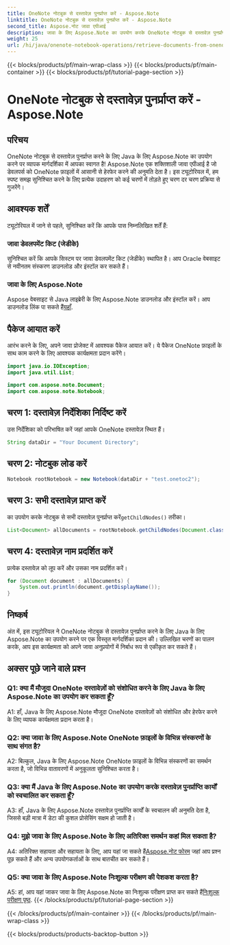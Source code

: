 ```yaml
---
title: OneNote नोटबुक से दस्तावेज़ पुनर्प्राप्त करें - Aspose.Note
linktitle: OneNote नोटबुक से दस्तावेज़ पुनर्प्राप्त करें - Aspose.Note
second_title: Aspose.नोट जावा एपीआई
description: जावा के लिए Aspose.Note का उपयोग करके OneNote नोटबुक से दस्तावेज़ पुनर्प्राप्त करना सीखें। निर्बाध एकीकरण के लिए हमारी चरण-दर-चरण मार्गदर्शिका का पालन करें।
weight: 25
url: /hi/java/onenote-notebook-operations/retrieve-documents-from-onenote-notebook/
---
```


{{< blocks/products/pf/main-wrap-class >}}
{{< blocks/products/pf/main-container >}}
{{< blocks/products/pf/tutorial-page-section >}}

# OneNote नोटबुक से दस्तावेज़ पुनर्प्राप्त करें - Aspose.Note

## परिचय

OneNote नोटबुक से दस्तावेज़ पुनर्प्राप्त करने के लिए Java के लिए Aspose.Note का उपयोग करने पर व्यापक मार्गदर्शिका में आपका स्वागत है! Aspose.Note एक शक्तिशाली जावा एपीआई है जो डेवलपर्स को OneNote फ़ाइलों में आसानी से हेरफेर करने की अनुमति देता है। इस ट्यूटोरियल में, हम स्पष्ट समझ सुनिश्चित करने के लिए प्रत्येक उदाहरण को कई चरणों में तोड़ते हुए चरण दर चरण प्रक्रिया से गुजरेंगे।

## आवश्यक शर्तें

ट्यूटोरियल में जाने से पहले, सुनिश्चित करें कि आपके पास निम्नलिखित शर्तें हैं:

### जावा डेवलपमेंट किट (जेडीके)

सुनिश्चित करें कि आपके सिस्टम पर जावा डेवलपमेंट किट (जेडीके) स्थापित है। आप Oracle वेबसाइट से नवीनतम संस्करण डाउनलोड और इंस्टॉल कर सकते हैं।

### जावा के लिए Aspose.Note

 Aspose वेबसाइट से Java लाइब्रेरी के लिए Aspose.Note डाउनलोड और इंस्टॉल करें। आप डाउनलोड लिंक पा सकते हैं[यहाँ](https://releases.aspose.com/note/java/).

## पैकेज आयात करें

आरंभ करने के लिए, अपने जावा प्रोजेक्ट में आवश्यक पैकेज आयात करें। ये पैकेज OneNote फ़ाइलों के साथ काम करने के लिए आवश्यक कार्यक्षमता प्रदान करेंगे।

```java
import java.io.IOException;
import java.util.List;

import com.aspose.note.Document;
import com.aspose.note.Notebook;
```

## चरण 1: दस्तावेज़ निर्देशिका निर्दिष्ट करें

उस निर्देशिका को परिभाषित करें जहां आपके OneNote दस्तावेज़ स्थित हैं।

```java
String dataDir = "Your Document Directory";
```

## चरण 2: नोटबुक लोड करें

```java
Notebook rootNotebook = new Notebook(dataDir + "test.onetoc2");
```

## चरण 3: सभी दस्तावेज़ प्राप्त करें

 का उपयोग करके नोटबुक से सभी दस्तावेज़ पुनर्प्राप्त करें`getChildNodes()` तरीका।

```java
List<Document> allDocuments = rootNotebook.getChildNodes(Document.class);
```

## चरण 4: दस्तावेज़ नाम प्रदर्शित करें

प्रत्येक दस्तावेज़ को लूप करें और उसका नाम प्रदर्शित करें।

```java
for (Document document : allDocuments) {
    System.out.println(document.getDisplayName());
}
```

## निष्कर्ष

अंत में, इस ट्यूटोरियल ने OneNote नोटबुक से दस्तावेज़ पुनर्प्राप्त करने के लिए Java के लिए Aspose.Note का उपयोग करने पर एक विस्तृत मार्गदर्शिका प्रदान की। उल्लिखित चरणों का पालन करके, आप इस कार्यक्षमता को अपने जावा अनुप्रयोगों में निर्बाध रूप से एकीकृत कर सकते हैं।

## अक्सर पूछे जाने वाले प्रश्न

### Q1: क्या मैं मौजूदा OneNote दस्तावेज़ों को संशोधित करने के लिए Java के लिए Aspose.Note का उपयोग कर सकता हूँ?

A1: हाँ, Java के लिए Aspose.Note मौजूदा OneNote दस्तावेज़ों को संशोधित और हेरफेर करने के लिए व्यापक कार्यक्षमता प्रदान करता है।

### Q2: क्या जावा के लिए Aspose.Note OneNote फ़ाइलों के विभिन्न संस्करणों के साथ संगत है?

A2: बिल्कुल, Java के लिए Aspose.Note OneNote फ़ाइलों के विभिन्न संस्करणों का समर्थन करता है, जो विभिन्न वातावरणों में अनुकूलता सुनिश्चित करता है।

### Q3: क्या मैं Java के लिए Aspose.Note का उपयोग करके दस्तावेज़ पुनर्प्राप्ति कार्यों को स्वचालित कर सकता हूँ?

A3: हाँ, Java के लिए Aspose.Note दस्तावेज़ पुनर्प्राप्ति कार्यों के स्वचालन की अनुमति देता है, जिससे बड़ी मात्रा में डेटा की कुशल प्रोसेसिंग सक्षम हो जाती है।

### Q4: मुझे जावा के लिए Aspose.Note के लिए अतिरिक्त समर्थन कहां मिल सकता है?

 A4: अतिरिक्त सहायता और सहायता के लिए, आप यहां जा सकते हैं[Aspose.नोट फोरम](https://forum.aspose.com/c/note/28) जहां आप प्रश्न पूछ सकते हैं और अन्य उपयोगकर्ताओं के साथ बातचीत कर सकते हैं।

### Q5: क्या जावा के लिए Aspose.Note निःशुल्क परीक्षण की पेशकश करता है?

 A5: हां, आप यहां जाकर जावा के लिए Aspose.Note का निःशुल्क परीक्षण प्राप्त कर सकते हैं[निःशुल्क परीक्षण पृष्ठ](https://releases.aspose.com/).
{{< /blocks/products/pf/tutorial-page-section >}}

{{< /blocks/products/pf/main-container >}}
{{< /blocks/products/pf/main-wrap-class >}}

{{< blocks/products/products-backtop-button >}}
